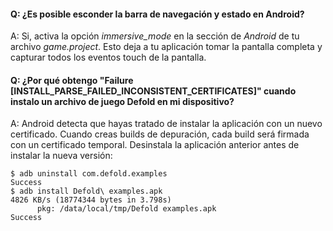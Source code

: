 #### Q: ¿Es posible esconder la barra de navegación y estado en Android?
A: Si, activa la opción *immersive_mode* en la sección de *Android* de tu archivo *game.project*. Esto deja a tu aplicación tomar la pantalla completa y capturar todos los eventos touch de la pantalla.


#### Q: ¿Por qué obtengo "Failure [INSTALL_PARSE_FAILED_INCONSISTENT_CERTIFICATES]" cuando instalo un archivo de juego Defold en mi dispositivo?
A: Android detecta que hayas tratado de instalar la aplicación con un nuevo certificado. Cuando creas builds de depuración, cada build será firmada con un certificado temporal. Desinstala la aplicación anterior antes de instalar la nueva versión:

```
$ adb uninstall com.defold.examples
Success
$ adb install Defold\ examples.apk
4826 KB/s (18774344 bytes in 3.798s)
      pkg: /data/local/tmp/Defold examples.apk
Success
```

